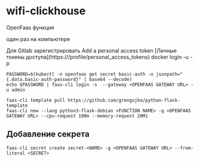 # wifi-clickhouse

OpenFaas функция

один раз на компьютере

Для Gitlab
зарегистрировать Add a personal access token [Личные токены доступа](https://<GITLAB URL>/profile/personal_access_tokens)
docker login <REGISTRY HOST> -u <Name> -p <Your new personal access token>

```shell
PASSWORD=$(kubectl -n openfaas get secret basic-auth -o jsonpath="{.data.basic-auth-password}" | base64 --decode)
echo $PASSWORD | faas-cli login -s  --gateway <OPENFAAS GATEWAY URL> -u admin
```

```shell
faas-cli template pull https://github.com/grengojbo/python-flask-template
faas-cli new --lang python3-flask-debian <FUNCTION NAME> -g <OPENFAAS GATEWAY URL> --cpu-request 100m --memory-request 20Mi
```

## Добавление секрета

```shell
faas-cli secret create secret-<NAME> -g <OPENFAAS GATEWAY URL> --from-literal <SECRET>
```